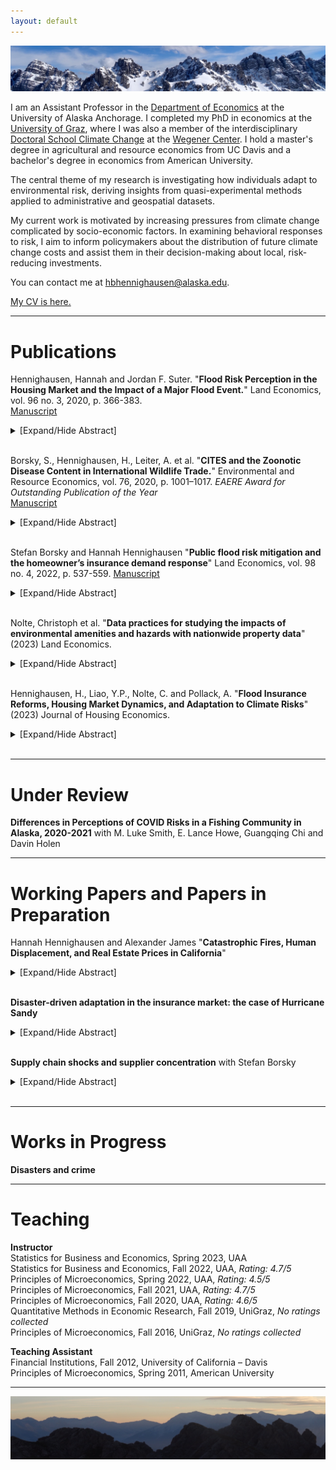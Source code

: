 ```yaml
---
layout: default
---
```

<img src="/assets/img/mountains3.jpeg" alt="AxamerLizum" />

I am an Assistant Professor in the [Department of Economics](https://business.uaa.alaska.edu/departments/economics-public-policy/) at the University of Alaska Anchorage.  I completed my PhD in economics at the [University of Graz](https://volkswirtschaftslehre.uni-graz.at/en/), where I was also a member of the interdisciplinary [Doctoral School Climate Change](https://dk-climate-change.uni-graz.at/en/) at the [Wegener Center](https://wegcenter.uni-graz.at/en/). I hold a master's degree in agricultural and resource economics from UC Davis and a bachelor's degree in economics from American University.

The central theme of my research is investigating how individuals adapt to environmental risk, deriving insights from quasi-experimental methods applied to administrative and geospatial datasets.

My current work is motivated by increasing pressures from climate change complicated by socio-economic factors. In examining behavioral responses to risk, I aim to inform policymakers about the distribution of future climate change costs and assist them in their decision-making about local, risk-reducing investments.

You can contact me at [hbhennighausen@alaska.edu](mailto:hbhennighausen@alaska.edu).

[My CV is here.](https://hannahhennighausen.github.io/CV/Hennighausen_CV_2024.pdf)

* * *

# Publications

Hennighausen, Hannah and Jordan F. Suter. "**Flood Risk Perception in the Housing Market and the Impact of a Major Flood Event.**" Land Economics, vol. 96 no. 3, 2020, p. 366-383.<br />
[Manuscript](https://hannahhennighausen.github.io/Papers/BoulderFlooding.pdf)
<details>
  <summary>[Expand/Hide Abstract]</summary> 
  
The impact of flood events on flood risk perception has important implications for policy. Applying a novel dataset featuring the flooding extents from a severe event in Colorado, we disentangle inundated properties from "near-misses", defined as structures not directly flooded but located in the 100- year floodplain. Using a triple-difference hedonic framework, we show that inundated properties in the floodplain underwent a decrease in price after the flood, while "near-misses" saw a relative price increase. We speculate that inundated properties are perceived as being riskier and "near-misses" relatively less risky, suggesting the possible influence of the availability heuristic or Bayesian learning.

</details>
<br />

Borsky, S., Hennighausen, H., Leiter, A. et al. "**CITES and the Zoonotic Disease Content in International Wildlife Trade.**" Environmental and Resource Economics, vol. 76, 2020, p. 1001–1017. _EAERE Award for Outstanding Publication of the Year_ <br />
[Manuscript](https://hannahhennighausen.github.io/Papers/Borskyetal2020.pdf)
<details>
  <summary>[Expand/Hide Abstract]</summary> 
  
International  trade  in  wildlife  is  one  contributing  factor  to  zoonotic  disease  risk.   Using  descriptive statistics, this paper shows that in the last decades, the volume and pattern of internationally traded wildlife has changed considerably and, with it, the zoonotic pathogens that are traded.  In an econometric analysis, we give evidence that an international environmental trade agreement could be used to limit the spread of zoonotic pathogens and disease.  More specifically, combining zoonotic disease data with wildlife trade data from the Convention on International Trade in Endangered Species of Wildlife and Fauna (CITES), we show that making trade requirements more stringent leads to a decrease in the number of animals traded and, incidentally, also the number of zoonotic diseases that are traded.  Our results contribute to the discussion of policy measures that manage the spread of zoonotic diseases.

</details>
<br />


Stefan Borsky and Hannah Hennighausen "**Public flood risk mitigation and the homeowner’s insurance demand response**" Land Economics, vol. 98 no. 4, 2022, p. 537-559.
[Manuscript](https://hannahhennighausen.github.io/Papers/BorskyHennighausen_CRS.pdf)
<details>
  <summary>[Expand/Hide Abstract]</summary>
This paper investigates the influence of public risk mitigating activities on individuals’ decisions to privately mitigate their disaster risks. We exploit heterogeneity in measures under the Community Rating System in the U.S. to empirically demonstrate that government investment in flood risk communication activities crowd-in private flood insurance demand while activities that lower the flood hazard residents face crowd-out private flood insurance demand. We also give evidence that flood insurance abides by the law of demand: as com- munities receive price discounts on their insurance policies, demand increases. Our results imply that governments can amplify the price effect by investing in additional risk communication activities, or dilute it by investing in hazard mitigation. This paper contributes to the discussion of the efficacy of disaster risk mitigation strategies and who ultimately bears the costs of natural disasters.
  
</details>
<br />

Nolte, Christoph et al. "**Data practices for studying the impacts of environmental amenities and hazards with nationwide property data**" (2023) Land Economics.
<details>
  <summary>[Expand/Hide Abstract]</summary>
We discuss data quality and modeling issues inherent in the use of nationwide property data to value environmental amenities. By example of ZTRAX, a U.S.-wide real estate database, we identify challenges and propose guidance for: (1) the identification of arm’s-length sales, (2) the geo-location of parcels and buildings, (3) temporal linkages between transaction, assessor, and parcel data, (4) the identification of property types, such as single-family homes and vacant lands, and (5) dealing with missing or mismeasured data for standard housing attributes. We review current practice and show that how researchers address these issues can meaningfully influence research findings.
  
</details>
<br />

Hennighausen, H., Liao, Y.P., Nolte, C. and Pollack, A. "**Flood Insurance Reforms, Housing Market Dynamics, and Adaptation to Climate Risks**" (2023) Journal of Housing Economics.
<details>
  <summary>[Expand/Hide Abstract]</summary>
This paper estimates the impact of two nationwide National Flood Insurance Program reforms on flood insurance and property market dynamics. Using a difference-in-difference framework, we find that a 14.3\% increase in the price of flood insurance caused a 9\% decrease in insurance demand, 4.4\% decrease in property prices and a 2.3\% decrease in property transaction volumes. As flood risk continues to accelerate across the United States, properly pricing insurance premiums can effectively discourage households from living in risky areas, but may involve potential trade-offs such as the unintended outcome of a large drop-off in insurance coverage.
  
</details>
<br />

* * *

# Under Review

**Differences in Perceptions of COVID Risks in a Fishing Community in Alaska, 2020-2021** with M. Luke Smith, E. Lance Howe, Guangqing Chi and Davin Holen <br />

* * *

# Working Papers and Papers in Preparation

Hannah Hennighausen and Alexander James "**Catastrophic Fires, Human Displacement, and Real Estate Prices in California**"
<details>
  <summary>[Expand/Hide Abstract]</summary>
Millions of people are displaced by natural disasters each year, yet little is known about how evacuees affect host communities. We analyze the migratory effects of the most destructive fire in California history, the 2018 Camp Fire, which destroyed over 18,000 structures and displaced roughly 50,000 people. By merging geospatial information on the fire’s footprint with Zillow’s housing transaction data, we estimate both the spatial and temporal effects of the fire on real estate prices at a granular level. A number of important insights emerge. First, within the fire’s footprint, home prices increased by 35 percent in the six-week aftermath of the fire. Effects decay with distance and are statistically insignificant beyond 50 miles. Second, effects are detected within two weeks of the fire, fully materialized within six weeks, and are persistent up to ten months (which exhausts our period of consideration). Third, these effects are specific to low-fire- risk properties. Results are robust to a variety of specifications and modeling assumptions and are corroborated by the observed pattern of displacement.
  
</details>
<br />

**Disaster-driven adaptation in the insurance market: the case of Hurricane Sandy** <br />
<details>
  <summary>[Expand/Hide Abstract]</summary>
Climate change and urbanization are escalating flood risk around the globe. Studying the factors that drive people to adapt to their changing risks aids policy makers in predicting future flooding costs and policy needs. This paper investigates the role of experienced risk in adaptation decisions. I exploit spatial variation in flooding to estimate the causal effect of Hurricane Sandy on people's decisions to insure against future flood damages. Hurricane Sandy’s flooding boundaries had a large and long-lived impact. Since the storm, flood insurance demand in flooded areas has continuously increased relative to nearby areas that were not flooded. The estimated insurance response was driven by the purchase and retention of relatively cheaper policies located in the most flood-damaged areas, implying that cost was a critical factor in people's adaptation decisions. Simulated flooding extents of six other recent events give evidence that Hurricane Sandy's adaptation response was the exception and not the rule.
</details>
<br />

**Supply chain shocks and supplier concentration** with Stefan Borsky  <br />
<details>
  <summary>[Expand/Hide Abstract]</summary>
Globalization of production networks means that disasters have impacts far from where they directly hit. Localized damage to facilities and infrastructure can slow or shut down production, causing input scarcity, price distortions and declines in output and revenue for non-local firms connected through the supply chain. This paper empirically tests the hypothesis that diversified trade networks dampen natural disaster shocks that propagate through supply chains.  To identify the effect of diversified trade networks, we construct two measures of input supplier specificity: one that measures the extensive margin of supplier concentration and another that measures the intensive margin of supplier concentration. We find that a diversified supply chain, both on the extensive and intensive margin, reduces the shock of a natural disaster. Our findings highlight the importance of supply chain resiliency in the face of growing natural hazard risk.
</details>
<br />

* * *

# Works in Progress

**Disasters and crime** <br />

* * *

# Teaching

**Instructor** <br />
Statistics for Business and Economics, Spring 2023, UAA <br />
Statistics for Business and Economics, Fall 2022, UAA, _Rating: 4.7/5_ <br />
Principles of Microeconomics, Spring 2022, UAA, _Rating: 4.5/5_ <br />
Principles of Microeconomics, Fall 2021, UAA, _Rating: 4.7/5_ <br />
Principles of Microeconomics, Fall 2020, UAA, _Rating: 4.6/5_ <br />
Quantitative Methods in Economic Research, Fall 2019, UniGraz, _No ratings collected_ <br />
Principles of Microeconomics, Fall 2016, UniGraz, _No ratings collected_

**Teaching Assistant** <br />
Financial Institutions, Fall 2012, University of California – Davis <br />
Principles of Microeconomics, Spring 2011, American University

* * *

<img src="/assets/img/mountains2.jpeg" alt="ReitherSpitze" /> 
